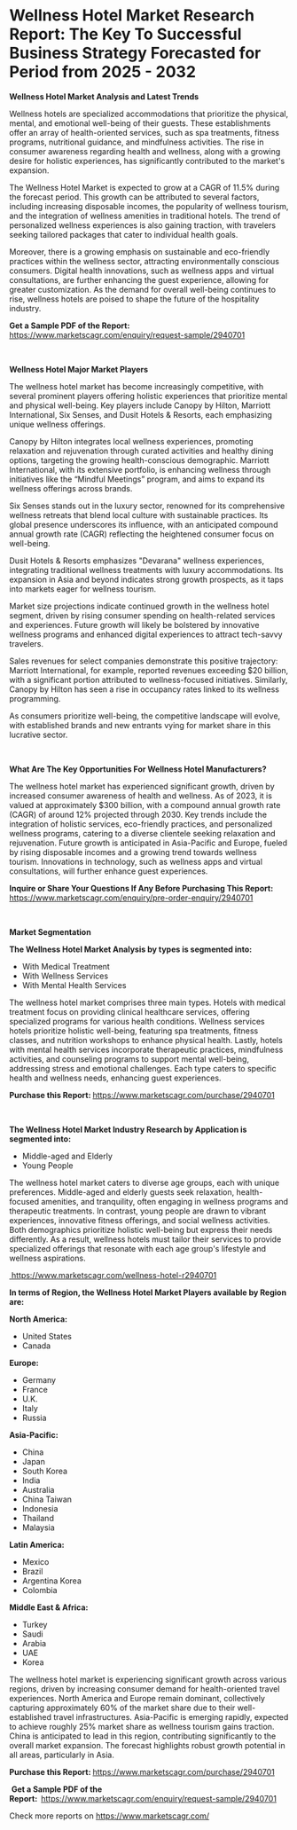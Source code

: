 <p><h1>Wellness Hotel Market Research Report: The Key To Successful Business Strategy Forecasted for Period from 2025 - 2032</h1></p><p><strong>Wellness Hotel Market Analysis and Latest Trends</strong></p>
<p><p>Wellness hotels are specialized accommodations that prioritize the physical, mental, and emotional well-being of their guests. These establishments offer an array of health-oriented services, such as spa treatments, fitness programs, nutritional guidance, and mindfulness activities. The rise in consumer awareness regarding health and wellness, along with a growing desire for holistic experiences, has significantly contributed to the market's expansion.</p><p>The Wellness Hotel Market is expected to grow at a CAGR of 11.5% during the forecast period. This growth can be attributed to several factors, including increasing disposable incomes, the popularity of wellness tourism, and the integration of wellness amenities in traditional hotels. The trend of personalized wellness experiences is also gaining traction, with travelers seeking tailored packages that cater to individual health goals.</p><p>Moreover, there is a growing emphasis on sustainable and eco-friendly practices within the wellness sector, attracting environmentally conscious consumers. Digital health innovations, such as wellness apps and virtual consultations, are further enhancing the guest experience, allowing for greater customization. As the demand for overall well-being continues to rise, wellness hotels are poised to shape the future of the hospitality industry.</p></p>
<p><strong>Get a Sample PDF of the Report:&nbsp;</strong> <a href="https://www.marketscagr.com/enquiry/request-sample/2940701?utm_campaign=2723&utm_medium=2&utm_source=Github&utm_content=ia&utm_term=15032025&utm_id=wellness-hotel">https://www.marketscagr.com/enquiry/request-sample/2940701</a></p>
<p>&nbsp;</p>
<p><strong>Wellness Hotel Major Market Players</strong></p>
<p><p>The wellness hotel market has become increasingly competitive, with several prominent players offering holistic experiences that prioritize mental and physical well-being. Key players include Canopy by Hilton, Marriott International, Six Senses, and Dusit Hotels & Resorts, each emphasizing unique wellness offerings.</p><p>Canopy by Hilton integrates local wellness experiences, promoting relaxation and rejuvenation through curated activities and healthy dining options, targeting the growing health-conscious demographic. Marriott International, with its extensive portfolio, is enhancing wellness through initiatives like the “Mindful Meetings” program, and aims to expand its wellness offerings across brands.</p><p>Six Senses stands out in the luxury sector, renowned for its comprehensive wellness retreats that blend local culture with sustainable practices. Its global presence underscores its influence, with an anticipated compound annual growth rate (CAGR) reflecting the heightened consumer focus on well-being.</p><p>Dusit Hotels & Resorts emphasizes "Devarana" wellness experiences, integrating traditional wellness treatments with luxury accommodations. Its expansion in Asia and beyond indicates strong growth prospects, as it taps into markets eager for wellness tourism.</p><p>Market size projections indicate continued growth in the wellness hotel segment, driven by rising consumer spending on health-related services and experiences. Future growth will likely be bolstered by innovative wellness programs and enhanced digital experiences to attract tech-savvy travelers.</p><p>Sales revenues for select companies demonstrate this positive trajectory: Marriott International, for example, reported revenues exceeding $20 billion, with a significant portion attributed to wellness-focused initiatives. Similarly, Canopy by Hilton has seen a rise in occupancy rates linked to its wellness programming.</p><p>As consumers prioritize well-being, the competitive landscape will evolve, with established brands and new entrants vying for market share in this lucrative sector.</p></p>
<p>&nbsp;</p>
<p><strong>What Are The Key Opportunities For Wellness Hotel Manufacturers?</strong></p>
<p><p>The wellness hotel market has experienced significant growth, driven by increased consumer awareness of health and wellness. As of 2023, it is valued at approximately $300 billion, with a compound annual growth rate (CAGR) of around 12% projected through 2030. Key trends include the integration of holistic services, eco-friendly practices, and personalized wellness programs, catering to a diverse clientele seeking relaxation and rejuvenation. Future growth is anticipated in Asia-Pacific and Europe, fueled by rising disposable incomes and a growing trend towards wellness tourism. Innovations in technology, such as wellness apps and virtual consultations, will further enhance guest experiences.</p></p>
<p><strong>Inquire or Share Your Questions If Any Before Purchasing This Report:</strong> <a href="https://www.marketscagr.com/enquiry/pre-order-enquiry/2940701?utm_campaign=2723&utm_medium=2&utm_source=Github&utm_content=ia&utm_term=15032025&utm_id=wellness-hotel">https://www.marketscagr.com/enquiry/pre-order-enquiry/2940701</a></p>
<p>&nbsp;</p>
<p><strong>Market Segmentation</strong></p>
<p><strong>The Wellness Hotel Market Analysis by types is segmented into:</strong></p>
<p><ul><li>With Medical Treatment</li><li>With Wellness Services</li><li>With Mental Health Services</li></ul></p>
<p><p>The wellness hotel market comprises three main types. Hotels with medical treatment focus on providing clinical healthcare services, offering specialized programs for various health conditions. Wellness services hotels prioritize holistic well-being, featuring spa treatments, fitness classes, and nutrition workshops to enhance physical health. Lastly, hotels with mental health services incorporate therapeutic practices, mindfulness activities, and counseling programs to support mental well-being, addressing stress and emotional challenges. Each type caters to specific health and wellness needs, enhancing guest experiences.</p></p>
<p><strong>Purchase this Report:&nbsp;</strong><a href="https://www.marketscagr.com/purchase/2940701?utm_campaign=2723&utm_medium=2&utm_source=Github&utm_content=ia&utm_term=15032025&utm_id=wellness-hotel">https://www.marketscagr.com/purchase/2940701</a></p>
<p>&nbsp;</p>
<p><strong>The Wellness Hotel Market Industry Research by Application is segmented into:</strong></p>
<p><ul><li>Middle-aged and Elderly</li><li>Young People</li></ul></p>
<p><p>The wellness hotel market caters to diverse age groups, each with unique preferences. Middle-aged and elderly guests seek relaxation, health-focused amenities, and tranquility, often engaging in wellness programs and therapeutic treatments. In contrast, young people are drawn to vibrant experiences, innovative fitness offerings, and social wellness activities. Both demographics prioritize holistic well-being but express their needs differently. As a result, wellness hotels must tailor their services to provide specialized offerings that resonate with each age group's lifestyle and wellness aspirations.</p></p>
<p><a href="https://www.marketscagr.com/wellness-hotel-r2940701?utm_campaign=2723&utm_medium=2&utm_source=Github&utm_content=ia&utm_term=15032025&utm_id=wellness-hotel">&nbsp;https://www.marketscagr.com/wellness-hotel-r2940701</a></p>
<p><strong>In terms of Region, the Wellness Hotel Market Players available by Region are:</strong></p>
<p>
    <p> <strong> North America: </strong>
        <ul>
            <li>United States</li>
            <li>Canada</li>
        </ul>
        </p> 
    <p> <strong> Europe: </strong>
        <ul>
            <li>Germany</li>
            <li>France</li>
            <li>U.K.</li>
            <li>Italy</li>
            <li>Russia</li>
        </ul>
        </p> 
    <p> <strong> Asia-Pacific: </strong>
        <ul>
            <li>China</li>
            <li>Japan</li>
            <li>South Korea</li>
            <li>India</li>
            <li>Australia</li>
            <li>China Taiwan</li>
            <li>Indonesia</li>
            <li>Thailand</li>
            <li>Malaysia</li>
        </ul>
        </p> 
    <p> <strong> Latin America: </strong>
        <ul>
            <li>Mexico</li>
            <li>Brazil</li>
            <li>Argentina Korea</li>
            <li>Colombia</li>
        </ul>
        </p> 
    <p> <strong> Middle East & Africa: </strong>
        <ul>
            <li>Turkey</li>
            <li>Saudi</li>
            <li>Arabia</li>
            <li>UAE</li>
            <li>Korea</li>
        </ul>
    </p>
    </p>
<p><p>The wellness hotel market is experiencing significant growth across various regions, driven by increasing consumer demand for health-oriented travel experiences. North America and Europe remain dominant, collectively capturing approximately 60% of the market share due to their well-established travel infrastructures. Asia-Pacific is emerging rapidly, expected to achieve roughly 25% market share as wellness tourism gains traction. China is anticipated to lead in this region, contributing significantly to the overall market expansion. The forecast highlights robust growth potential in all areas, particularly in Asia.</p></p>
<p><strong>Purchase this Report: </strong><a href="https://www.marketscagr.com/purchase/2940701?utm_campaign=2723&utm_medium=2&utm_source=Github&utm_content=ia&utm_term=15032025&utm_id=wellness-hotel">https://www.marketscagr.com/purchase/2940701</a></p>
<p>&nbsp;<strong>Get a Sample PDF of the Report:&nbsp;&nbsp;</strong><a href="https://www.marketscagr.com/enquiry/request-sample/2940701?utm_campaign=2723&utm_medium=2&utm_source=Github&utm_content=ia&utm_term=15032025&utm_id=wellness-hotel">https://www.marketscagr.com/enquiry/request-sample/2940701</a></p>
<p><strong></strong></p>
<p>Check more reports on <a href="https://www.marketscagr.com/?utm_campaign=2723&utm_medium=2&utm_source=Github&utm_content=ia&utm_term=15032025&utm_id=wellness-hotel">https://www.marketscagr.com/</a></p>